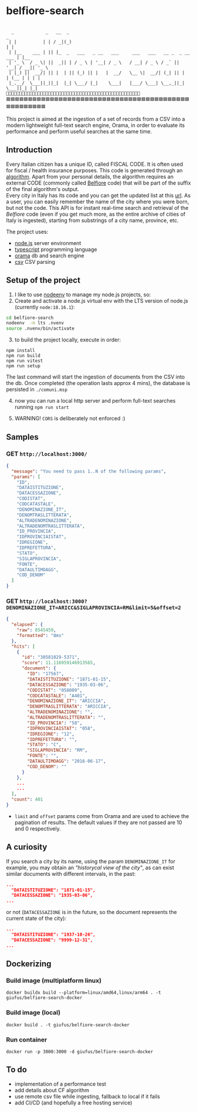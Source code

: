 # belfiore-search  

```

  _            _   __  _                                                      _      
 | |          | | / _|(_)                                                    | |    
 | |__    ___ | || |_  _   ___   _ __   ___     ___   ___   __ _  _ __   ___ | |__   
 | '_ \  / _ \| ||  _|| | / _ \ | '__| / _ \   / __| / _ \ / _` || '__| / __|| '_ \  
 | |_) ||  __/| || |  | || (_) || |   |  __/   \__ \|  __/| (_| || |   | (__ | | | | 
 |_.__/  \___||_||_|  |_| \___/ |_|    \___|   |___/ \___| \__,_||_|    \___||_| |_| 
🌸🌸🌸🌸🌸🌸🌸🌸🌸🌸🌸🌸🌸🌸🌸🌸🌸🌸🌸🌸🌸🌸🌸🌸🌸🌸🌸🌻🌸🌸🌸🌸🌸🌸🌸🌸🌸🌸🌸🌸🌸🌸🌸🌸🌸🌸🌸🌸🌸🌸🌸
🟩🟩🟩🟩🟩🟩🟩🟩🟩🟩🟩🟩🟩🟩🟩🟩🟩🟩🟩🟩🟩🟩🟩🟩🟩🟩🟩🟩🟩🟩🟩🟩🟩🟩🟩🟩🟩🟩🟩🟩🟩🟩🟩🟩🟩🟩🟩🟩🟩🟩🟩 
```


This project is aimed at the ingestion of a set of records from a CSV into a modern lightweight full-text search engine, Orama, in order to evaluate its performance and perform useful searches at the same time.

## Introduction  
Every Italian citizen has a unique ID, called FISCAL CODE. It is often used for fiscal / health insurance purposes. This code is generated through an [algorithm](https://www.agenziaentrate.gov.it/portale/web/guest/schede/istanze/richiesta-ts_cf/informazioni-codificazione-pf). Apart from your personal details, the algorithm requires an external CODE (commonly called [Belfiore](https://it.wikipedia.org/wiki/Codice_catastale) code) that will be part of the suffix of the final algorithm's output.  
Every city in Italy has its code and you can get the updated list at this [url](https://www.anagrafenazionale.interno.it/wp-content/uploads/ANPR_archivio_comuni.csv). As a user, you can easily remember the name of the city where you were born, but not the code. This API is for instant real-time search and retrieval of the _Belfiore_ code (even if you get much more, as the entire archive of cities of Italy is ingested), starting from substrings of a city name, province, etc. 

The project uses:  
- [node.js](https://nodejs.org/en) server environment  
- [typescript](https://www.typescriptlang.org/) programming language  
- [orama](https://oramasearch.com/) db and search engine  
- [csv](https://www.npmjs.com/package/csv) CSV parsing  

## Setup of the project  
1. I like to use [nodeenv](https://github.com/ekalinin/nodeenv) to manage my node.js projects, so:
2. Create and activate a node.js virtual env with the LTS version of node.js (currently `node:18.16.1`):  
```bash
cd belfiore-search  
nodeenv  -n lts .nvenv  
source .nvenv/bin/activate  
```
3. to build the project locally, execute in order:  
```
npm install
npm run build  
npm run vitest  
npm run setup
```
   
The last command will start the ingestion of documents from the CSV into the db. Once completed (the operation lasts approx 4 mins), the database is persisted in `./comuni.msp`  
   
   4. now you can run a local http server and perform full-text searches running `npm run start`  
   
   5. WARNING! `CORS` is deliberately not enforced :)  

## Samples

### GET `http://localhost:3000/`  
```json
{
  "message": "You need to pass 1..N of the following params",
  "params": [
    "ID",
    "DATAISTITUZIONE",
    "DATACESSAZIONE",
    "CODISTAT",
    "CODCATASTALE",
    "DENOMINAZIONE_IT",
    "DENOMTRASLITTERATA",
    "ALTRADENOMINAZIONE",
    "ALTRADENOMTRASLITTERATA",
    "ID_PROVINCIA",
    "IDPROVINCIAISTAT",
    "IDREGIONE",
    "IDPREFETTURA",
    "STATO",
    "SIGLAPROVINCIA",
    "FONTE",
    "DATAULTIMOAGG",
    "COD_DENOM"
  ]
}
```

### GET `http://localhost:3000?DENOMINAZIONE_IT=ARICC&SIGLAPROVINCIA=RM&limit=5&offset=2`  
```json
{
  "elapsed": {
    "raw": 8545459,
    "formatted": "8ms"
  },
  "hits": [
    {
      "id": "30581029-5371",
      "score": 11.116959146913565,
      "document": {
        "ID": "17567",
        "DATAISTITUZIONE": "1871-01-15",
        "DATACESSAZIONE": "1935-03-06",
        "CODISTAT": "058009",
        "CODCATASTALE": "A401",
        "DENOMINAZIONE_IT": "ARICCIA",
        "DENOMTRASLITTERATA": "ARICCIA",
        "ALTRADENOMINAZIONE": "",
        "ALTRADENOMTRASLITTERATA": "",
        "ID_PROVINCIA": "58",
        "IDPROVINCIAISTAT": "058",
        "IDREGIONE": "12",
        "IDPREFETTURA": "",
        "STATO": "C",
        "SIGLAPROVINCIA": "RM",
        "FONTE": "",
        "DATAULTIMOAGG": "2016-06-17",
        "COD_DENOM": ""
      }
    },
    ...
    ...
  ],
  "count": 401
}
```  

- `limit` and `offset` params come from Orama and are used to achieve the pagination of results. The default values if they are not passed are 10 and 0 respectively.

## A curiosity
If you search a city by its name, using the param `DENOMINAZIONE_IT` for example, you may obtain an _"historycal view of the city"_, as can exist similar documents with different intervals, in the past:  

```json  
...  
  "DATAISTITUZIONE": "1871-01-15",  
  "DATACESSAZIONE": "1935-03-06",  
...  
```
 or not (`DATACESSAZIONE` is in the future, so the document represents the current state of the city):   
```json  
...  
  "DATAISTITUZIONE": "1937-10-26",
  "DATACESSAZIONE": "9999-12-31", 
...  
```

## Dockerizing

### Build image (multiplatform linux)  
`docker buildx build --platform=linux/amd64,linux/arm64 . -t giufus/belfiore-search-docker`  

### Build image (local)  
`docker build . -t giufus/belfiore-search-docker`  

### Run container  
`docker run -p 3000:3000 -d giufus/belfiore-search-docker`  



## To do
- implementation of a performance test  
- add details about CF algorithm  
- use remote csv file while ingesting, fallback to local if it fails
- add CI/CD (and hopefully a free hosting service)
